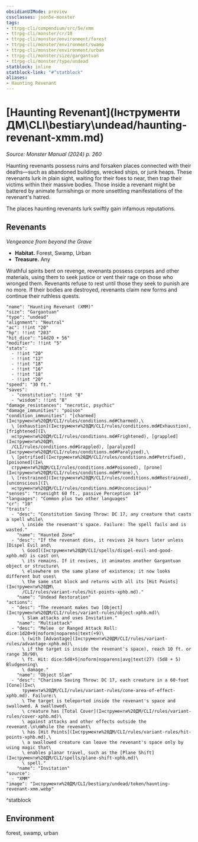 ```yaml
---
obsidianUIMode: preview
cssclasses: json5e-monster
tags:
- ttrpg-cli/compendium/src/5e/xmm
- ttrpg-cli/monster/cr/10
- ttrpg-cli/monster/environment/forest
- ttrpg-cli/monster/environment/swamp
- ttrpg-cli/monster/environment/urban
- ttrpg-cli/monster/size/gargantuan
- ttrpg-cli/monster/type/undead
statblock: inline
statblock-link: "#^statblock"
aliases:
- Haunting Revenant
---
```

# [Haunting Revenant](Інструменти ДМ\CLI\bestiary\undead/haunting-revenant-xmm.md)
*Source: Monster Manual (2024) p. 260*  

Haunting revenants possess ruins and forsaken places connected with their deaths—such as abandoned buildings, wrecked ships, or junk heaps. These revenants lurk in plain sight, waiting for their foes to near, then trap their victims within their massive bodies. Those inside a revenant might be battered by animate furnishings or more unsettling manifestations of the revenant's hatred.

The places haunting revenants lurk swiftly gain infamous reputations.

## Revenants

*Vengeance from beyond the Grave*

- **Habitat.** Forest, Swamp, Urban  
- **Treasure.** Any  

Wrathful spirits bent on revenge, revenants possess corpses and other materials, using them to seek justice or vent their rage on those who wronged them. Revenants refuse to rest until those they seek to punish are no more. If their bodies are destroyed, revenants claim new forms and continue their ruthless quests.

```statblock
"name": "Haunting Revenant (XMM)"
"size": "Gargantuan"
"type": "undead"
"alignment": "Neutral"
"ac": !!int "20"
"hp": !!int "203"
"hit_dice": "14d20 + 56"
"modifier": !!int "5"
"stats":
  - !!int "20"
  - !!int "12"
  - !!int "18"
  - !!int "16"
  - !!int "18"
  - !!int "20"
"speed": "30 ft."
"saves":
  - "constitution": !!int "8"
  - "wisdom": !!int "8"
"damage_resistances": "necrotic, psychic"
"damage_immunities": "poison"
"condition_immunities": "[charmed](Інструменти%20ДМ/CLI/rules/conditions.md#Charmed),\
  \ [exhaustion](Інструменти%20ДМ/CLI/rules/conditions.md#Exhaustion), [frightened](І\
  нструменти%20ДМ/CLI/rules/conditions.md#Frightened), [grappled](Інструменти%20ДМ\
  /CLI/rules/conditions.md#Grappled), [paralyzed](Інструменти%20ДМ/CLI/rules/conditions.md#Paralyzed),\
  \ [petrified](Інструменти%20ДМ/CLI/rules/conditions.md#Petrified), [poisoned](Ін\
  струменти%20ДМ/CLI/rules/conditions.md#Poisoned), [prone](Інструменти%20ДМ/CLI/rules/conditions.md#Prone),\
  \ [restrained](Інструменти%20ДМ/CLI/rules/conditions.md#Restrained), [unconscious](І\
  нструменти%20ДМ/CLI/rules/conditions.md#Unconscious)"
"senses": "truesight 60 ft., passive Perception 14"
"languages": "Common plus two other languages"
"cr": "10"
"traits":
  - "desc": "Constitution Saving Throw: DC 17, any creature that casts a spell while\
      \ inside the revenant's space. Failure: The spell fails and is wasted."
    "name": "Haunted Zone"
  - "desc": "If the revenant dies, it revives 24 hours later unless [Dispel Evil and\
      \ Good](Інструменти%20ДМ/CLI/spells/dispel-evil-and-good-xphb.md) is cast on\
      \ its remains. If it revives, it animates another Gargantuan object or structure\
      \ elsewhere on the same plane of existence; it now looks different but uses\
      \ the same stat block and returns with all its [Hit Points](Інструменти%20ДМ\
      /CLI/rules/variant-rules/hit-points-xphb.md)."
    "name": "Undead Restoration"
"actions":
  - "desc": "The revenant makes two [Object](Інструменти%20ДМ/CLI/rules/variant-rules/object-xphb.md)\
      \ Slam attacks and uses Invitation."
    "name": "Multiattack"
  - "desc": "Melee  or Ranged Attack Roll: dice:1d20+9|noform|noparens|text(+9)\
      \ (with [Advantage](Інструменти%20ДМ/CLI/rules/variant-rules/advantage-xphb.md)\
      \ if the target is inside the revenant's space), reach 10 ft. or range 30/90\
      \ ft. Hit: dice:5d8+5|noform|noparens|avg|text(27) (5d8 + 5) Bludgeoning\
      \ damage."
    "name": "Object Slam"
  - "desc": "Charisma Saving Throw: DC 17, each creature in a 60-foot [Cone](Інс\
      трументи%20ДМ/CLI/rules/variant-rules/cone-area-of-effect-xphb.md). Failure:\
      \ The target is teleported inside the revenant's space and swallowed. A swallowed\
      \ creature has [Total Cover](Інструменти%20ДМ/CLI/rules/variant-rules/cover-xphb.md)\
      \ against attacks and other effects outside the revenant.\n\nWhile the revenant\
      \ has [Hit Points](Інструменти%20ДМ/CLI/rules/variant-rules/hit-points-xphb.md),\
      \ a swallowed creature can leave the revenant's space only by using magic that\
      \ enables planar travel, such as the [Plane Shift](Інструменти%20ДМ/CLI/spells/plane-shift-xphb.md)\
      \ spell."
    "name": "Invitation"
"source":
  - "XMM"
"image": "Інструменти%20ДМ/CLI/bestiary/undead/token/haunting-revenant-xmm.webp"
```
^statblock

## Environment

forest, swamp, urban